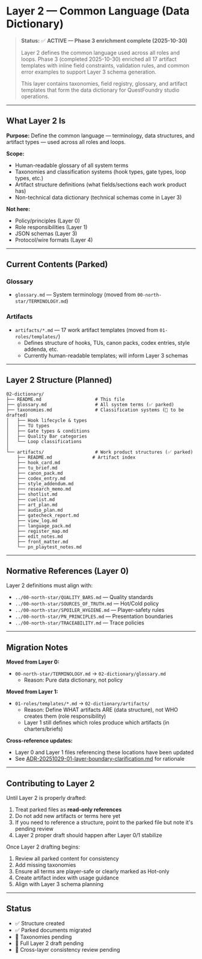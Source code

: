 # Layer 2 — Common Language (Data Dictionary)

> **Status:** ✅ **ACTIVE — Phase 3 enrichment complete (2025-10-30)**
>
> Layer 2 defines the common language used across all roles and loops. Phase 3 (completed 2025-10-30) enriched all 17 artifact templates with inline field constraints, validation rules, and common error examples to support Layer 3 schema generation.
>
> This layer contains taxonomies, field registry, glossary, and artifact templates that form the data dictionary for QuestFoundry studio operations.

---

## What Layer 2 Is

**Purpose:** Define the common language — terminology, data structures, and artifact types — used across all roles and loops.

**Scope:**
- Human-readable glossary of all system terms
- Taxonomies and classification systems (hook types, gate types, loop types, etc.)
- Artifact structure definitions (what fields/sections each work product has)
- Non-technical data dictionary (technical schemas come in Layer 3)

**Not here:**
- Policy/principles (Layer 0)
- Role responsibilities (Layer 1)
- JSON schemas (Layer 3)
- Protocol/wire formats (Layer 4)

---

## Current Contents (Parked)

### Glossary
- `glossary.md` — System terminology (moved from `00-north-star/TERMINOLOGY.md`)

### Artifacts
- `artifacts/*.md` — 17 work artifact templates (moved from `01-roles/templates/`)
  - Defines structure of hooks, TUs, canon packs, codex entries, style addenda, etc.
  - Currently human-readable templates; will inform Layer 3 schemas

---

## Layer 2 Structure (Planned)

```
02-dictionary/
├── README.md                    # This file
├── glossary.md                  # All system terms (✅ parked)
├── taxonomies.md                # Classification systems (🚧 to be drafted)
│   ├── Hook lifecycle & types
│   ├── TU types
│   ├── Gate types & conditions
│   ├── Quality Bar categories
│   └── Loop classifications
│
└── artifacts/                   # Work product structures (✅ parked)
    ├── README.md               # Artifact index
    ├── hook_card.md
    ├── tu_brief.md
    ├── canon_pack.md
    ├── codex_entry.md
    ├── style_addendum.md
    ├── research_memo.md
    ├── shotlist.md
    ├── cuelist.md
    ├── art_plan.md
    ├── audio_plan.md
    ├── gatecheck_report.md
    ├── view_log.md
    ├── language_pack.md
    ├── register_map.md
    ├── edit_notes.md
    ├── front_matter.md
    └── pn_playtest_notes.md
```

---

## Normative References (Layer 0)

Layer 2 definitions must align with:
- `../00-north-star/QUALITY_BARS.md` — Quality standards
- `../00-north-star/SOURCES_OF_TRUTH.md` — Hot/Cold policy
- `../00-north-star/SPOILER_HYGIENE.md` — Player-safety rules
- `../00-north-star/PN_PRINCIPLES.md` — Presentation boundaries
- `../00-north-star/TRACEABILITY.md` — Trace policies

---

## Migration Notes

**Moved from Layer 0:**
- `00-north-star/TERMINOLOGY.md` → `02-dictionary/glossary.md`
  - Reason: Pure data dictionary, not policy

**Moved from Layer 1:**
- `01-roles/templates/*.md` → `02-dictionary/artifacts/`
  - Reason: Define WHAT artifacts ARE (data structure), not WHO creates them (role responsibility)
  - Layer 1 still defines which roles produce which artifacts (in charters/briefs)

**Cross-reference updates:**
- Layer 0 and Layer 1 files referencing these locations have been updated
- See [ADR-20251029-01-layer-boundary-clarification.md](../DECISIONS/ADR-20251029-01-layer-boundary-clarification.md) for rationale

---

## Contributing to Layer 2

Until Layer 2 is properly drafted:
1. Treat parked files as **read-only references**
2. Do not add new artifacts or terms here yet
3. If you need to reference a structure, point to the parked file but note it's pending review
4. Layer 2 proper draft should happen after Layer 0/1 stabilize

Once Layer 2 drafting begins:
1. Review all parked content for consistency
2. Add missing taxonomies
3. Ensure all terms are player-safe or clearly marked as Hot-only
4. Create artifact index with usage guidance
5. Align with Layer 3 schema planning

---

## Status

- ✅ Structure created
- ✅ Parked documents migrated
- 🚧 Taxonomies pending
- 🚧 Full Layer 2 draft pending
- 🚧 Cross-layer consistency review pending

